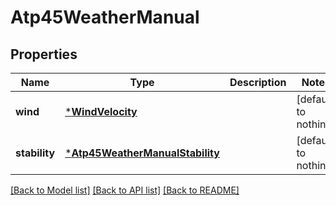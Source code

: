 # Atp45WeatherManual


## Properties
Name | Type | Description | Notes
------------ | ------------- | ------------- | -------------
**wind** | [***WindVelocity**](WindVelocity.md) |  | [default to nothing]
**stability** | [***Atp45WeatherManualStability**](Atp45WeatherManualStability.md) |  | [default to nothing]


[[Back to Model list]](../README.md#models) [[Back to API list]](../README.md#api-endpoints) [[Back to README]](../README.md)


